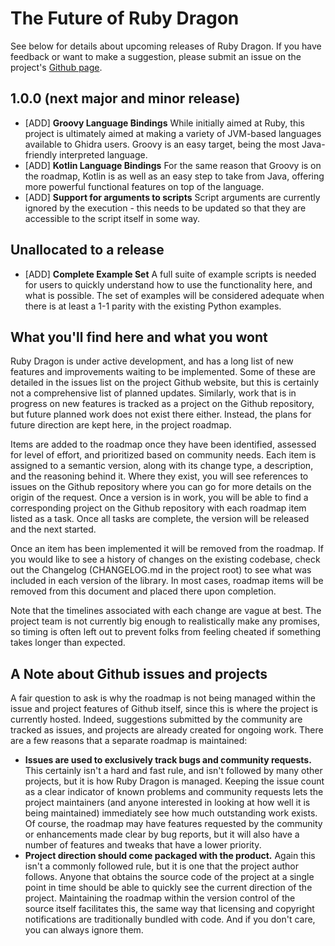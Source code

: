 # The Future of Ruby Dragon
See below for details about upcoming releases of Ruby Dragon. If you have feedback
or want to make a suggestion, please submit an issue on the project's
[Github page](https://github.com/goatshriek/ruby-dragon).


## 1.0.0 (next major and minor release)
 * [ADD] **Groovy Language Bindings**
   While initially aimed at Ruby, this project is ultimately aimed at making a
   variety of JVM-based languages available to Ghidra users. Groovy is an easy
   target, being the most Java-friendly interpreted language.
 * [ADD] **Kotlin Language Bindings**
   For the same reason that Groovy is on the roadmap, Kotlin is as well as an
   easy step to take from Java, offering more powerful functional features on
   top of the language.
 * [ADD] **Support for arguments to scripts**
   Script arguments are currently ignored by the execution - this needs to be
   updated so that they are accessible to the script itself in some way.


## Unallocated to a release
 * [ADD] **Complete Example Set**
   A full suite of example scripts is needed for users to quickly understand how
   to use the functionality here, and what is possible. The set of examples will
   be considered adequate when there is at least a 1-1 parity with the existing
   Python examples.


## What you'll find here and what you wont
Ruby Dragon is under active development, and has a long list of new features and
improvements waiting to be implemented. Some of these are detailed in the issues
list on the project Github website, but this is certainly not a comprehensive
list of planned updates. Similarly, work that is in progress on new features is
tracked as a project on the Github repository, but future planned work does not
exist there either. Instead, the plans for future direction are kept here, in
the project roadmap.

Items are added to the roadmap once they have been identified, assessed for
level of effort, and prioritized based on community needs. Each item is assigned
to a semantic version, along with its change type, a description, and the
reasoning behind it. Where they exist, you will see references to issues on the
Github repository where you can go for more details on the origin of the
request. Once a version is in work, you will be able to find a corresponding
project on the Github repository with each roadmap item listed as a task. Once
all tasks are complete, the version will be released and the next started.

Once an item has been implemented it will be removed from the roadmap. If you
would like to see a history of changes on the existing codebase, check out the
Changelog (CHANGELOG.md in the project root) to see what was included in each
version of the library. In most cases, roadmap items will be removed from this
document and placed there upon completion.

Note that the timelines associated with each change are vague at best. The
project team is not currently big enough to realistically make any promises, so
timing is often left out to prevent folks from feeling cheated if something
takes longer than expected.


## A Note about Github issues and projects
A fair question to ask is why the roadmap is not being managed within the issue
and project features of Github itself, since this is where the project is
currently hosted. Indeed, suggestions submitted by the community are tracked as
issues, and projects are already created for ongoing work. There are a few
reasons that a separate roadmap is maintained:
 * **Issues are used to exclusively track bugs and community requests.**
   This certainly isn't a hard and fast rule, and isn't followed by many other
   projects, but it is how Ruby Dragon is managed. Keeping the issue count as a
   clear indicator of known problems and community requests lets the project
   maintainers (and anyone interested in looking at how well it is being
   maintained) immediately see how much outstanding work exists. Of course,
   the roadmap may have features requested by the community or enhancements made
   clear by bug reports, but it will also have a number of features and tweaks
   that have a lower priority.
 * **Project direction should come packaged with the product.**
   Again this isn't a commonly followed rule, but it is one that the project
   author follows. Anyone that obtains the source code of the project at a
   single point in time should be able to quickly see the current direction of
   the project. Maintaining the roadmap within the version control of the source
   itself facilitates this, the same way that licensing and copyright
   notifications are traditionally bundled with code. And if you don't care,
   you can always ignore them.

